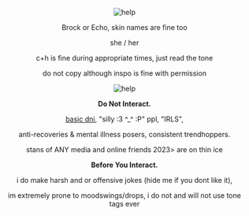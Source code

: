 <div align="center">

![help](https://64.media.tumblr.com/ff52c793a9dc994c2cdda937fc814733/67ef60f3b6afafa4-30/s1280x1920/38151a279fc0ed1bb7b2d9fb86733546d287cc87.gifv)<br/>

Brock or Echo, skin names are fine too

she / her

c+h is fine during appropriate times, just read the tone

do not copy although inspo is fine with permission

![help](https://64.media.tumblr.com/d50b57a50c682420d7c0a903c8722f1b/67ef60f3b6afafa4-54/s1280x1920/3acddf8df041c9d7412a56c2a85a0a45de4d6951.png)<br/>

**Do Not Interact.**

[basic dni](https//rentry.co/basicdni), "silly :3 ^_^ :P" ppl, "IRLS", 

anti-recoveries & mental illness posers, consistent trendhoppers.

 

stans of ANY media and online friends 2023> are on thin ice

 **Before You Interact.**

i do make harsh and or offensive jokes (hide me if you dont like it), 

im extremely prone to moodswings/drops, i do not and will not use tone tags ever
